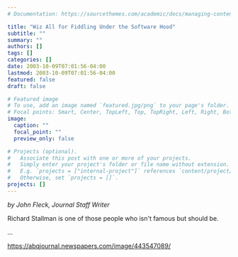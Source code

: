 ```yaml
---
# Documentation: https://sourcethemes.com/academic/docs/managing-content/

title: "Wiz All for Fiddling Under the Software Hood"
subtitle: ""
summary: ""
authors: []
tags: []
categories: []
date: 2003-10-09T07:01:56-04:00
lastmod: 2003-10-09T07:01:56-04:00
featured: false
draft: false

# Featured image
# To use, add an image named `featured.jpg/png` to your page's folder.
# Focal points: Smart, Center, TopLeft, Top, TopRight, Left, Right, BottomLeft, Bottom, BottomRight.
image:
  caption: ""
  focal_point: ""
  preview_only: false

# Projects (optional).
#   Associate this post with one or more of your projects.
#   Simply enter your project's folder or file name without extension.
#   E.g. `projects = ["internal-project"]` references `content/project/deep-learning/index.md`.
#   Otherwise, set `projects = []`.
projects: []
---
```


*by John Fleck, Journal Staff Writer*

Richard Stallman is one of those people who isn't famous but should be.

...

https://abqjournal.newspapers.com/image/443547089/
